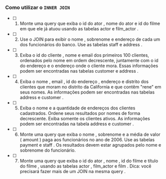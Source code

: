 ### Como utilizar o `INNER JOIN`
-  [ ] 1. Monte uma query que exiba o id do ator , nome do ator e id do filme em que ele já atuou usando as tabelas actor e film_actor .
-  [ ] 2. Use o JOIN para exibir o nome , sobrenome e endereço de cada um dos funcionários do banco. Use as tabelas staff e address .
-  [ ] 3. Exiba o id do cliente , nome e email dos primeiros 100 clientes, ordenados pelo nome em ordem decrescente, juntamente com o id do endereço e o endereço onde o cliente mora. Essas informações podem ser encontradas nas tabelas customer e address .
-  [ ] 4. Exiba o nome , email , id do endereço , endereço e distrito dos clientes que moram no distrito da California e que contêm "rene" em seus nomes. As informações podem ser encontradas nas tabelas address e customer .
-  [ ] 5. Exiba o nome e a quantidade de endereços dos clientes cadastrados. Ordene seus resultados por nomes de forma decrescente. Exiba somente os clientes ativos. As informações podem ser encontradas na tabela address e customer .
-  [ ] 6. Monte uma query que exiba o nome , sobrenome e a média de valor ( amount ) paga aos funcionários no ano de 2006. Use as tabelas payment e staff . Os resultados devem estar agrupados pelo nome e sobrenome do funcionário.
-  [ ] 7. Monte uma query que exiba o id do ator , nome , id do filme e título do filme , usando as tabelas actor , film_actor e film . Dica: você precisará fazer mais de um JOIN na mesma query .
